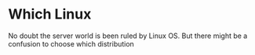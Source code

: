 # Which Linux

No doubt the server world is been ruled by Linux OS. But there might be a confusion to choose which distribution 